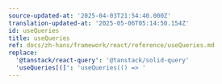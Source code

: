 ```yaml
---
source-updated-at: '2025-04-03T21:54:40.000Z'
translation-updated-at: '2025-05-06T05:14:50.154Z'
id: useQueries
title: useQueries
ref: docs/zh-hans/framework/react/reference/useQueries.md
replace:
  '@tanstack/react-query': '@tanstack/solid-query'
  'useQueries[(]': 'useQueries(() => '
---
```


